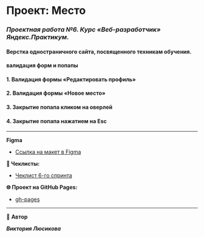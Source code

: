 # Проект: Место

### _**Проектная работа №6. Курс «Веб-разработчик» Яндекс.Практикум.**_

#### Верстка одностраничного сайта, посвященного техникам обучения.
#### валидация форм и попапы
#### 1. Валидация формы «Редактировать профиль»
#### 2. Валидация формы «Новое место»
#### 3. Закрытие попапа кликом на оверлей
#### 4. Закрытие попапа нажатием на Esc

---

**Figma**

- [Ссылка на макет в Figma](https://www.figma.com/file/kRVLKwYG3d1HGLvh7JFWRT/JavaScript.-Sprint-6?node-id=1124-73&t=BaPUeuEZSqSgBG6C-0)

**📄 Чеклисты:**

- [Чеклист 6-го спринта](https://code.s3.yandex.net/web-developer/checklists-pdf/new-program/checklist-6.pdf)

**🌐 Проект на GitHub Pages:**

- [gh-pages](https://polinica.github.io/mesto/)

---

👤 **Автор**

**_Виктория Люсикова_**
